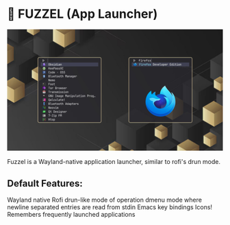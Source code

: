 # 📜 FUZZEL (App Launcher)

![Fuzzel App Launcher](./.assets/fuzzel.jpg)

Fuzzel is a Wayland-native application launcher, similar to rofi's drun mode.

## Default Features:

Wayland native
Rofi drun-like mode of operation
dmenu mode where newline separated entries are read from stdin
Emacs key bindings
Icons!
Remembers frequently launched applications
